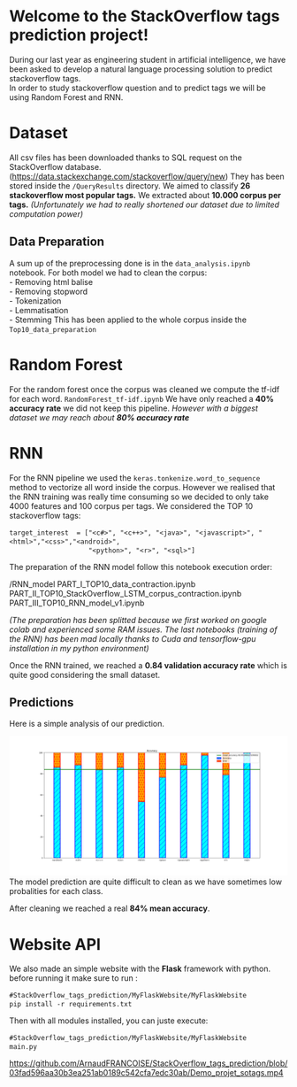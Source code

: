 # Welcome to the StackOverflow tags prediction project!

During our last year as engineering student in artificial intelligence, we have been asked to develop a natural language processing solution to predict stackoverflow tags.  
In order to study stackoverflow question and to predict tags we will be using Random Forest and RNN.


# Dataset

All csv files has been downloaded thanks to SQL request on the StackOverflow database. (https://data.stackexchange.com/stackoverflow/query/new)
They has been stored inside the `/QueryResults` directory.
We aimed to classify **26 stackoverflow most popular tags.** We extracted about **10.000 corpus per tags.**
*(Unfortunately we had to really shortened our dataset due to limited computation power)*
## Data Preparation

A sum up of the preprocessing done is in the `data_analysis.ipynb` notebook.
For both model we had to clean the corpus:
</br>	- Removing html balise
</br>	- Removing stopword
</br>	- Tokenization
</br>	- Lemmatisation
</br>	- Stemming
This has been applied to the whole corpus inside the `Top10_data_preparation`
# Random Forest
For the random forest once the corpus was cleaned we compute the tf-idf for each word. `RandomForest_tf-idf.ipynb`
We have only reached a **40% accuracy rate** we did not keep this pipeline.
*However with a biggest dataset we may reach about **80% accuracy rate***
# RNN

For the RNN pipeline we used the `keras.tonkenize.word_to_sequence` method to vectorize all word inside the corpus.
However we realised that the RNN training was really time consuming so we decided to only take 4000 features and 100 corpus per tags. 
We considered the TOP 10 stackoverflow tags:

    target_interest  = ["<c#>", "<c++>", "<java>", "<javascript>", "<html>","<css>","<android>",
                        "<python>", "<r>", "<sql>"]
                      

The preparation of the RNN model follow this notebook execution order:

/RNN_model
PART_I_TOP10_data_contraction.ipynb
PART_II_TOP10_StackOverflow_LSTM_corpus_contraction.ipynb
PART_III_TOP10_RNN_model_v1.ipynb

*(The preparation has been splitted because we first worked on google colab and experienced some RAM issues. The last notebooks (training of the RNN) has been mad locally thanks to Cuda and tensorflow-gpu installation in my python environment)*
    

Once the RNN trained, we reached a **0.84 validation accuracy rate** which is quite good considering the small dataset.

## Predictions

Here is a simple analysis of our prediction. 

![alt text](https://github.com/ArnaudFRANCOISE/StackOverflow_tags_prediction/blob/fea39a8f4c38a7e9539591b9d3c7a66f1c254376/RNN_model/Accuracy.png?raw=true)
The model prediction are quite difficult to clean as we have sometimes low probalities for each class.


After cleaning we reached a real **84% mean accuracy**.

# Website API
We also made an simple website with the **Flask** framework with python.
before running it make sure to run :

    #StackOverflow_tags_prediction/MyFlaskWebsite/MyFlaskWebsite
    pip install -r requirements.txt

Then with all modules installed, you can juste execute:

    #StackOverflow_tags_prediction/MyFlaskWebsite/MyFlaskWebsite
    main.py
https://github.com/ArnaudFRANCOISE/StackOverflow_tags_prediction/blob/03fad596aa30b3ea251ab0189c542cfa7edc30ab/Demo_projet_sotags.mp4
